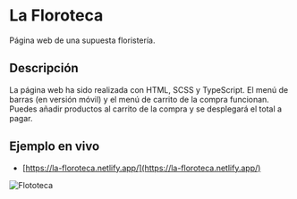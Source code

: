 # La Floroteca
Página web de una supuesta floristería.

## Descripción
La página web ha sido realizada con HTML, SCSS y TypeScript.
El menú de barras (en versión móvil) y el menú de carrito de la compra funcionan.
Puedes añadir productos al carrito de la compra y se desplegará el total a pagar.

## Ejemplo en vivo
* [https://la-floroteca.netlify.app/](https://la-floroteca.netlify.app/)

![Flototeca](https://github.com/JoseSenent/la-floroteca/assets/96241175/2c8e8c71-c131-4200-8a7b-aa6f2e718029)
